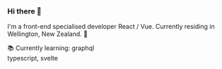 ### Hi there 👋

I'm a front-end specialised developer React / Vue. Currently residing in Wellington, New Zealand. 🌿

📚 Currently learning: 
graphql  
typescript, 
svelte
